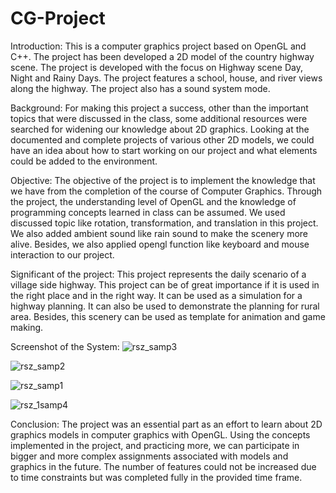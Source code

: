 # CG-Project
Introduction:
This is a computer graphics project based on OpenGL and C++. The project has been developed a 2D model of the country highway scene. The project is developed with the focus on Highway scene Day, Night and Rainy Days. The project features a school, house, and river views along the highway. The project also has a sound system mode.

Background:
For making this project a success, other than the important topics that were discussed in the class, some additional resources were searched for widening our knowledge about 2D graphics. Looking at the documented and complete projects of various other 2D models, we could have an idea about how to start working on our project and what elements could be added to the environment.

Objective:
The objective of the project is to implement the knowledge that we have from the completion of the course of Computer Graphics. Through the project, the understanding level of OpenGL and the knowledge of programming concepts learned in class can be assumed. We used discussed topic like rotation, transformation, and translation in this project. We also added ambient sound like rain sound to make the scenery more alive. Besides, we also applied opengl function like keyboard and mouse interaction to our project.

Significant of the project:
This project represents the daily scenario of a village side highway. This project can be of great importance if it is used in the right place and in the right way. It can be used as a simulation for a highway planning. It can also be used to demonstrate the planning for rural area. Besides, this scenery can be used as template for animation and game making. 

Screenshot of the System:
![rsz_samp3](https://user-images.githubusercontent.com/74812296/146160994-4c8f152b-0915-4500-af63-80817b2af2b2.png)

![rsz_samp2](https://user-images.githubusercontent.com/74812296/146160998-e916c789-ff59-4594-b38b-8fe2a997ddfc.png)

![rsz_samp1](https://user-images.githubusercontent.com/74812296/146161006-399d1dd4-9fe9-42d1-bca6-592dbf7adb20.png)

![rsz_1samp4](https://user-images.githubusercontent.com/74812296/146161008-b9010b9e-665d-4900-866a-7c2ca707ffb2.png)

Conclusion:
The project was an essential part as an effort to learn about 2D graphics models in computer graphics with OpenGL. Using the concepts implemented in the project, and practicing more, we can participate in bigger and more complex assignments associated with models and graphics in the future. The number of features could not be increased due to time constraints but was completed fully in the provided time frame.
